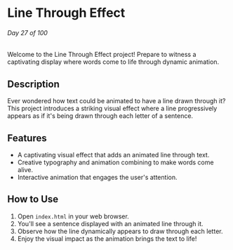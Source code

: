 # Line Through Effect

###### Day 27 of 100

Welcome to the Line Through Effect project! Prepare to witness a captivating display where words come to life through dynamic animation.

## Description

Ever wondered how text could be animated to have a line drawn through it? This project introduces a striking visual effect where a line progressively appears as if it's being drawn through each letter of a sentence.

## Features

- A captivating visual effect that adds an animated line through text.
- Creative typography and animation combining to make words come alive.
- Interactive animation that engages the user's attention.

## How to Use

1. Open `index.html` in your web browser.
2. You'll see a sentence displayed with an animated line through it.
3. Observe how the line dynamically appears to draw through each letter.
4. Enjoy the visual impact as the animation brings the text to life!
